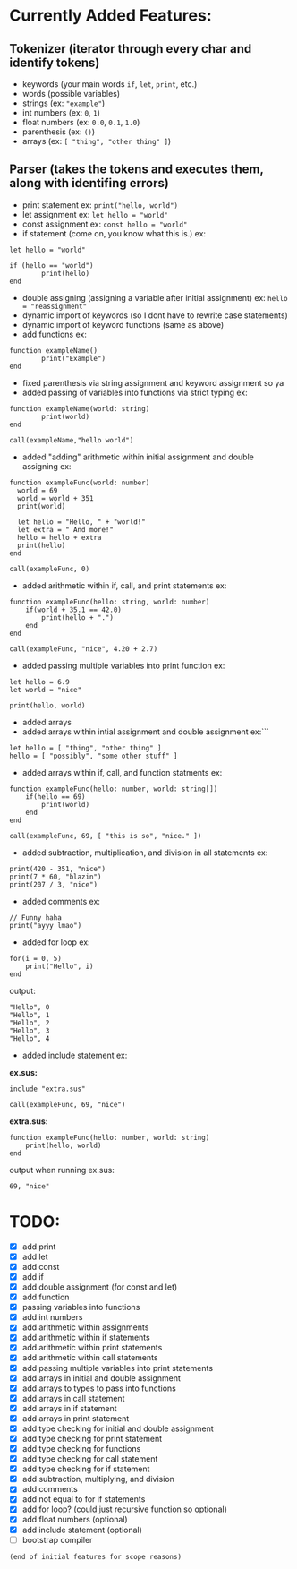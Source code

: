 # Currently Added Features:

## Tokenizer (iterator through every char and identify tokens)

- keywords (your main words `if`, `let`, `print`, etc.)
- words (possible variables)
- strings (ex: `"example"`)
- int numbers (ex: `0`, `1`)
- float numbers (ex: `0.0`, `0.1`, `1.0`)
- parenthesis (ex: `()`)
- arrays (ex: `[ "thing", "other thing" ]`)

## Parser (takes the tokens and executes them, along with identifing errors)

- print statement ex: `print("hello, world")`
- let assignment ex: `let hello = "world"`
- const assignment ex: `const hello = "world"`
- if statement (come on, you know what this is.) ex:

```SusCoding
let hello = "world"

if (hello == "world")
		print(hello)
end
```

- double assigning (assigning a variable after initial assignment) ex: `hello = "reassignment"`
- dynamic import of keywords (so I dont have to rewrite case statements)
- dynamic import of keyword functions (same as above)
- add functions ex:

```SusCoding
function exampleName()
		print("Example")
end
```

- fixed parenthesis via string assignment and keyword assignment so ya
- added passing of variables into functions via strict typing ex:

```SusCoding
function exampleName(world: string)
		print(world)
end

call(exampleName,"hello world")
```

- added "adding" arithmetic within initial assignment and double assigning ex:

```SusCoding
function exampleFunc(world: number)
  world = 69
  world = world + 351
  print(world)

  let hello = "Hello, " + "world!"
  let extra = " And more!"
  hello = hello + extra
  print(hello)
end

call(exampleFunc, 0)
```

- added arithmetic within if, call, and print statements ex:

```SusCoding
function exampleFunc(hello: string, world: number)
	if(world + 35.1 == 42.0)
		print(hello + ".")
	end
end

call(exampleFunc, "nice", 4.20 + 2.7)
```

- added passing multiple variables into print function ex:

```SusCoding
let hello = 6.9
let world = "nice"

print(hello, world)
```

- added arrays
- added arrays within intial assignment and double assignment ex:```

```SusCoding
let hello = [ "thing", "other thing" ]
hello = [ "possibly", "some other stuff" ]
```

- added arrays within if, call, and function statments ex:

```SusCoding
function exampleFunc(hello: number, world: string[])
	if(hello == 69)
		print(world)
	end
end

call(exampleFunc, 69, [ "this is so", "nice." ])
```

- added subtraction, multiplication, and division in all statements ex:

```SusCoding
print(420 - 351, "nice")
print(7 * 60, "blazin")
print(207 / 3, "nice")
```

- added comments ex:

```SusCoding
// Funny haha
print("ayyy lmao")
```

- added for loop ex:

```SusCoding
for(i = 0, 5)
	print("Hello", i)
end
```

output:

```console
"Hello", 0
"Hello", 1
"Hello", 2
"Hello", 3
"Hello", 4
```

- added include statement ex:

**ex.sus:**

```SusCoding
include "extra.sus"

call(exampleFunc, 69, "nice")
```

**extra.sus:**

```SusCoding
function exampleFunc(hello: number, world: string)
	print(hello, world)
end
```

output when running ex.sus:

```console
69, "nice"
```

# TODO:

- [x] add print
- [x] add let
- [x] add const
- [x] add if
- [x] add double assignment (for const and let)
- [x] add function
- [x] passing variables into functions
- [x] add int numbers
- [x] add arithmetic within assignments
- [x] add arithmetic within if statements
- [x] add arithmetic within print statements
- [x] add arithmetic within call statements
- [x] add passing multiple variables into print statements
- [x] add arrays in initial and double assignment
- [x] add arrays to types to pass into functions
- [x] add arrays in call statement
- [x] add arrays in if statement
- [x] add arrays in print statement
- [x] add type checking for initial and double assignment
- [x] add type checking for print statement
- [x] add type checking for functions
- [x] add type checking for call statement
- [x] add type checking for if statement
- [x] add subtraction, multiplying, and division
- [x] add comments
- [x] add not equal to for if statements
- [x] add for loop? (could just recursive function so optional)
- [x] add float numbers (optional)
- [x] add include statement (optional)
- [ ] bootstrap compiler

`(end of initial features for scope reasons)`
